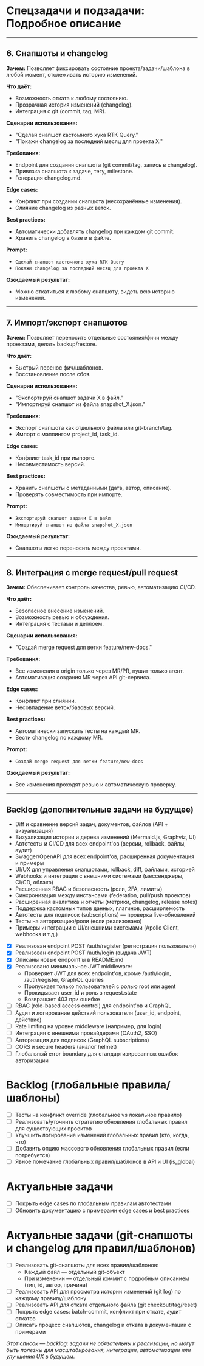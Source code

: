 # Спецзадачи и подзадачи: Подробное описание

---
<!-- 
## 1. Импорт/экспорт проектов

**Зачем:** Позволяет переносить проекты между разными инстансами MCP, делать бэкапы, делиться проектами, быстро клонировать шаблоны.

**Что даёт:**
- Миграция проектов между командами/серверами.
- Быстрое восстановление после сбоя.
- Возможность создавать шаблоны проектов.

**Сценарии использования:**
- "Сделай экспорт проекта Mirapolis для передачи в другую команду."
- "Импортируй проект из архива, чтобы быстро развернуть копию."

**Требования:**
- Экспортировать все связанные сущности (tasks, rules, docs, history, templates, embeddings).
- Корректно маппить project_id и origin при импорте.
- Обрабатывать конфликты origin (например, если такой origin уже есть).

**Edge cases:**
- Импорт с конфликтом origin — предложить переименовать или обновить существующий проект.
- Экспорт большого проекта — поддержка stream/zip, чтобы не перегружать память.

**Best practices:**
- Добавлять запись в changelog об импорте/экспорте.
- Хранить экспортированные архивы с метаданными (дата, автор, версия схемы).

**Prompt:**
- `Экспортируй проект с origin X в архив`
- `Импортируй проект из файла project_export.zip`

**Ожидаемый результат:**
- После экспорта — файл с архивом проекта.
- После импорта — новый проект с корректно восстановленными задачами, правилами, docs и т.д.

--- -->
<!-- 
## 2. Расширенная работа с эмбеддингами

**Зачем:** Позволяет делать интеллектуальный поиск, рекомендации, кластеризацию задач, шаблонов, документов на основе смысловой близости.

**Что даёт:**
- Быстрый поиск похожих задач/шаблонов/документов.
- Рекомендации по best practices.
- Аналитику и автоматизацию (например, "найди все задачи, похожие на интеграцию Stripe").

**Сценарии использования:**
- "Найди похожие задачи на 'интеграция Stripe'."
- "Порекомендуй шаблоны для React Native."

**Требования:**
- Поддержка нескольких моделей эмбеддингов (разные размерности, типы).
- Хранение метаданных (модель, дата, источник, тип сущности).
- Векторный поиск по всем сущностям.
- Кластеризация и рекомендации.

**Edge cases:**
- Несовпадение размерности эмбеддингов.
- Отсутствие эмбеддингов для некоторых задач.

**Best practices:**
- Использовать pgvector для хранения и поиска.
- Добавлять эмбеддинги при создании/обновлении задач, docs, шаблонов.

**Prompt:**
- `Добавь эмбеддинг для задачи X с моделью Y`
- `Найди похожие задачи на "интеграция Stripe"`

**Ожидаемый результат:**
- Быстрый и релевантный поиск по смыслу, а не только по ключевым словам.

--- -->

<!-- ## 3. Механизм "глобальных" правил/шаблонов

**Зачем:** Позволяет централизованно управлять best practices, которые применяются ко всем проектам по умолчанию.

**Что даёт:**
- Единые стандарты для всех проектов.
- Быстрое обновление правил для всех проектов.
- Возможность наследовать или переопределять правила на уровне проекта.

**Сценарии использования:**
- "Покажи все глобальные правила."
- "Сделай правило X глобальным для всех проектов."

**Требования:**
- Хранение правил/шаблонов с project_id = NULL.
- Наследование глобальных правил при создании нового проекта.
- Возможность отключить/переопределить правило на уровне проекта.

**Edge cases:**
- Конфликт между глобальным и локальным правилом.
- Обновление глобального правила — как это влияет на существующие проекты.

**Best practices:**
- Явно помечать глобальные правила/шаблоны.
- Логировать изменения глобальных правил.

**Prompt:**
- `Покажи все глобальные правила`
- `Сделай правило X глобальным для всех проектов`

**Ожидаемый результат:**
- Глобальные правила автоматически применяются ко всем новым проектам. -->

<!-- ---

## 4. GraphQL (Apollo) endpoint

**Зачем:** Дает гибкий, современный API для интеграции с UI, мобильными приложениями, внешними сервисами.

**Что даёт:**
- Гибкие queries и mutations.
- Поддержка подписок (live-обновления через WebSocket).
- Совместимость с Apollo-клиентом.

**Сценарии использования:**
- "Сделай GraphQL-запрос на получение всех задач проекта X."
- "Подпишись на новые задачи через GraphQL."

**Требования:**
- Реализовать GraphQL endpoint (Strawberry/Ariadne).
- Описать схему для всех сущностей.
- Поддержка подписок (subscriptions).

**Edge cases:**
- Ограничение прав доступа (авторизация).
- Большие выборки данных (пагинация).

**Best practices:**
- Использовать типизацию и валидацию схемы.
- Документировать все queries/mutations.

**Prompt:**
- `Сделай GraphQL-запрос на получение всех задач проекта X`
- `Подпишись на новые задачи через GraphQL`

**Ожидаемый результат:**
- UI/клиенты могут гибко получать и изменять данные, подписываться на события.

--- -->
<!-- 
## 5. Авторизация и регистрация

**Зачем:** Обеспечивает безопасность, разграничение доступа, историю действий по пользователям.

**Что даёт:**
- Персональные проекты, задачи, история.
- Роли (admin, user, agent).
- Безопасность данных.

**Сценарии использования:**
- "Зарегистрируй нового пользователя и выдай токен."
- "Покажи все проекты, доступные пользователю X."

**Требования:**
- JWT или OAuth2.
- Привязка проектов/действий к user_id.
- Ограничение доступа по ролям.

**Edge cases:**
- Потеря токена, истечение срока действия.
- Эскалация прав.

**Best practices:**
- Хранить пароли в хэше.
- Использовать refresh-токены.

**Prompt:**
- `Зарегистрируй нового пользователя и выдай токен`
- `Покажи все проекты, доступные пользователю X`

**Ожидаемый результат:**
- Только авторизованные пользователи могут работать с проектами.

--- -->

## 6. Снапшоты и changelog

**Зачем:** Позволяет фиксировать состояние проекта/задачи/шаблона в любой момент, отслеживать историю изменений.

**Что даёт:**
- Возможность отката к любому состоянию.
- Прозрачная история изменений (changelog).
- Интеграция с git (commit, tag, MR).

**Сценарии использования:**
- "Сделай снапшот кастомного хука RTK Query."
- "Покажи changelog за последний месяц для проекта X."

**Требования:**
- Endpoint для создания снапшота (git commit/tag, запись в changelog).
- Привязка снапшота к задаче, тегу, milestone.
- Генерация changelog.md.

**Edge cases:**
- Конфликт при создании снапшота (несохранённые изменения).
- Слияние changelog из разных веток.

**Best practices:**
- Автоматически добавлять changelog при каждом git commit.
- Хранить changelog в базе и в файле.

**Prompt:**
- `Сделай снапшот кастомного хука RTK Query`
- `Покажи changelog за последний месяц для проекта X`

**Ожидаемый результат:**
- Можно откатиться к любому снапшоту, видеть всю историю изменений.

---

## 7. Импорт/экспорт снапшотов

**Зачем:** Позволяет переносить отдельные состояния/фичи между проектами, делать backup/restore.

**Что даёт:**
- Быстрый перенос фич/шаблонов.
- Восстановление после сбоя.

**Сценарии использования:**
- "Экспортируй снапшот задачи X в файл."
- "Импортируй снапшот из файла snapshot_X.json."

**Требования:**
- Экспорт снапшота как отдельного файла или git-branch/tag.
- Импорт с маппингом project_id, task_id.

**Edge cases:**
- Конфликт task_id при импорте.
- Несовместимость версий.

**Best practices:**
- Хранить снапшоты с метаданными (дата, автор, описание).
- Проверять совместимость при импорте.

**Prompt:**
- `Экспортируй снапшот задачи X в файл`
- `Импортируй снапшот из файла snapshot_X.json`

**Ожидаемый результат:**
- Снапшоты легко переносить между проектами.

---

## 8. Интеграция с merge request/pull request

**Зачем:** Обеспечивает контроль качества, ревью, автоматизацию CI/CD.

**Что даёт:**
- Безопасное внесение изменений.
- Возможность ревью и обсуждения.
- Интеграция с тестами и деплоем.

**Сценарии использования:**
- "Создай merge request для ветки feature/new-docs."

**Требования:**
- Все изменения в origin только через MR/PR, пушит только агент.
- Автоматизация создания MR через API git-сервиса.

**Edge cases:**
- Конфликт при слиянии.
- Несовпадение веток/базовых версий.

**Best practices:**
- Автоматически запускать тесты на каждый MR.
- Вести changelog по каждому MR.

**Prompt:**
- `Создай merge request для ветки feature/new-docs`

**Ожидаемый результат:**
- Все изменения проходят ревью и автоматическую проверку.

---

## Backlog (дополнительные задачи на будущее)

- Diff и сравнение версий задач, документов, файлов (API + визуализация)
- Визуализация истории и дерева изменений (Mermaid.js, Graphviz, UI)
- Автотесты и CI/CD для всех endpoint'ов (версии, rollback, файлы, аудит)
- Swagger/OpenAPI для всех endpoint'ов, расширенная документация и примеры
- UI/UX для управления снапшотами, rollback, diff, файлами, историей
- Webhooks и интеграция с внешними системами (мессенджеры, CI/CD, облако)
- Расширенная RBAC и безопасность (роли, 2FA, лимиты)
- Синхронизация между инстансами (federation, pull/push проектов)
- Расширенная аналитика и отчёты (метрики, changelog, release notes)
- Поддержка кастомных типов данных, плагинов, расширяемость
- Автотесты для подписок (subscriptions) — проверка live-обновлений
- Тесты на авторизацию/роли (если реализовано)
- Примеры интеграции с UI/внешними системами (Apollo Client, webhooks и т.д.)
- [x] Реализован endpoint POST /auth/register (регистрация пользователя)
- [x] Реализован endpoint POST /auth/login (выдача JWT)
- [x] Описаны новые endpoint'ы в README.md
- [x] Реализовано минимальное JWT middleware:
    - Проверяет JWT для всех endpoint'ов, кроме /auth/login, /auth/register, GraphQL queries
    - Пропускает только пользователей с ролью root или agent
    - Прокидывает user_id и роль в request.state
    - Возвращает 403 при ошибке
- [ ] RBAC (role-based access control) для endpoint'ов и GraphQL
- [ ] Аудит и логирование действий пользователя (user_id, endpoint, действие)
- [ ] Rate limiting на уровне middleware (например, для login)
- [ ] Интеграция с внешними провайдерами (OAuth2, SSO)
- [ ] Авторизация для подписок (GraphQL subscriptions)
- [ ] CORS и secure headers (аналог helmet)
- [ ] Глобальный error boundary для стандартизированных ошибок авторизации

# Backlog (глобальные правила/шаблоны)
- [ ] Тесты на конфликт override (глобальное vs локальное правило)
- [ ] Реализовать/уточнить стратегию обновления глобальных правил для существующих проектов
- [ ] Улучшить логирование изменений глобальных правил (кто, когда, что)
- [ ] Добавить опцию массового обновления глобальных правил (если потребуется)
- [ ] Явное помечание глобальных правил/шаблонов в API и UI (is_global)

# Актуальные задачи
- [ ] Покрыть edge cases по глобальным правилам автотестами
- [ ] Обновить документацию с примерами edge cases и best practices

# Актуальные задачи (git-снапшоты и changelog для правил/шаблонов)
- [ ] Реализовать git-снапшоты для всех правил/шаблонов:
    - Каждый файл — отдельный git-объект
    - При изменении — отдельный коммит с подробным описанием (тип, id, автор, причина)
- [ ] Реализовать API для просмотра истории изменений (git log) по каждому правилу/шаблону
- [ ] Реализовать API для отката отдельного файла (git checkout/tag/reset)
- [ ] Покрыть edge cases: batch-commit, конфликт при откате, аудит откатов
- [ ] Описать процесс снапшотов, changelog и отката в документации с примерами

_Этот список — backlog: задачи не обязательны к реализации, но могут быть полезны для масштабирования, интеграции, автоматизации или улучшения UX в будущем._ 